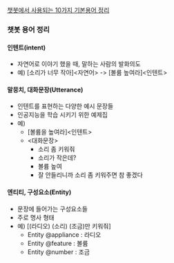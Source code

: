[챗봇에서 사용되는 10가지 기본용어 정리](https://brunch.co.kr/@gentlepie/26)

### 챗봇 용어 정리
#### 인텐트(intent)
- 자연어로 이야기 했을 때, 말하는 사람의 발화의도
- 예) [소리가 너무 작아]<자연어> -> [볼륨 높여라]<인텐트>

#### 말뭉치, 대화문장(Utterance)
- 인텐트를 표현하는 다양한 예시 문장들
- 인공지능을 학습 시키기 위한 예제집
- 예)
  - [볼륨을 높여라]<인텐트>
  - <대화문장>
    - 소리 좀 키워줘
    - 소리가 작은데?
    - 볼륨 높여
    - 잘 안들리니까 소리 좀 키워주면 참 좋겠다

#### 엔티티, 구성요소(Entity)
- 문장에 들어가는 구성요소들
- 주로 명사 형태
- 예) [(라디오) (소리) (조금)만 키워줘]
  - Entity @appliance : 라디오
  - Entity @feature : 볼륨
  - Entity @number : 조금